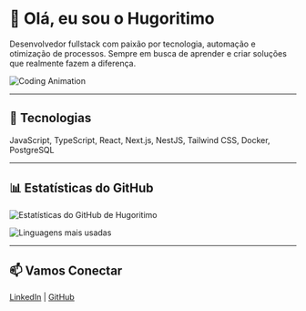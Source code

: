# 👋 Olá, eu sou o Hugoritimo

Desenvolvedor fullstack com paixão por tecnologia, automação e otimização de processos. Sempre em busca de aprender e criar soluções que realmente fazem a diferença.

![Coding Animation](https://media.giphy.com/media/ZVik7pBtu9dNS/giphy.gif)

---

## 🔧 Tecnologias

JavaScript, TypeScript, React, Next.js, NestJS, Tailwind CSS, Docker, PostgreSQL

---

## 📊 Estatísticas do GitHub

![Estatísticas do GitHub de Hugoritimo](https://github-readme-stats.vercel.app/api?username=Hugoritimo&show_icons=true&theme=transparent)

![Linguagens mais usadas](https://github-readme-stats.vercel.app/api/top-langs/?username=Hugoritimo&layout=compact&theme=transparent)

---

## 📫 Vamos Conectar

[LinkedIn](https://linkedin.com/in/Hugoritimo) | [GitHub](https://github.com/Hugoritimo)
